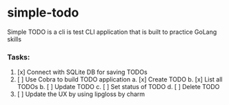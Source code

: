 # simple-todo

Simple TODO is a cli is test CLI application that is built to practice GoLang skills

### Tasks:

1. [x] Connect with SQLite DB for saving TODOs
2. [ ] Use Cobra to build TODO application
       a. [x] Create TODO
       b. [x] List all TODOs
       b. [ ] Update TODO
       c. [ ] Set status of TODO
       d. [ ] Delete TODO
3. [ ] Update the UX by using lipgloss by charm
